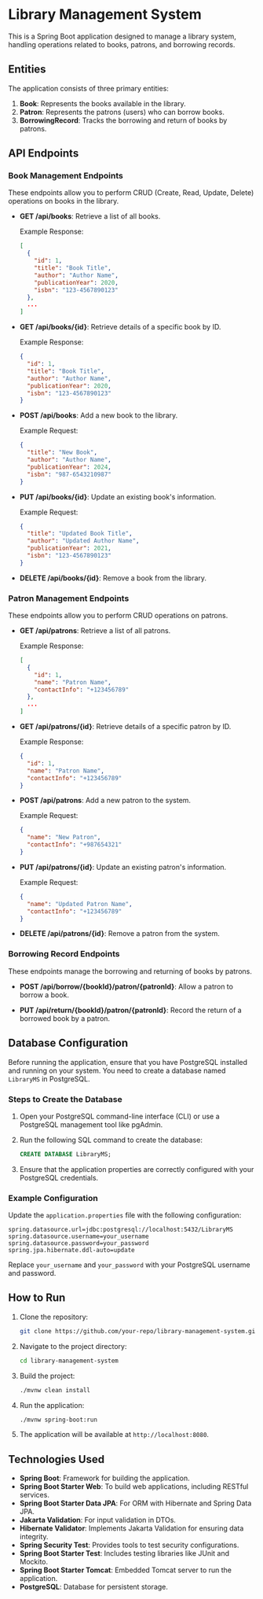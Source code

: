 # Library Management System

This is a Spring Boot application designed to manage a library system, handling operations related to books, patrons, and borrowing records.

## Entities

The application consists of three primary entities:

1. **Book**: Represents the books available in the library.
2. **Patron**: Represents the patrons (users) who can borrow books.
3. **BorrowingRecord**: Tracks the borrowing and return of books by patrons.

## API Endpoints

### Book Management Endpoints

These endpoints allow you to perform CRUD (Create, Read, Update, Delete) operations on books in the library.

- **GET /api/books**: Retrieve a list of all books.
  
  Example Response:
  ```json
  [
    {
      "id": 1,
      "title": "Book Title",
      "author": "Author Name",
      "publicationYear": 2020,
      "isbn": "123-4567890123"
    },
    ...
  ]
  ```

- **GET /api/books/{id}**: Retrieve details of a specific book by ID.

  Example Response:
  ```json
  {
    "id": 1,
    "title": "Book Title",
    "author": "Author Name",
    "publicationYear": 2020,
    "isbn": "123-4567890123"
  }
  ```

- **POST /api/books**: Add a new book to the library.

  Example Request:
  ```json
  {
    "title": "New Book",
    "author": "Author Name",
    "publicationYear": 2024,
    "isbn": "987-6543210987"
  }
  ```

- **PUT /api/books/{id}**: Update an existing book's information.

  Example Request:
  ```json
  {
    "title": "Updated Book Title",
    "author": "Updated Author Name",
    "publicationYear": 2021,
    "isbn": "123-4567890123"
  }
  ```

- **DELETE /api/books/{id}**: Remove a book from the library.

### Patron Management Endpoints

These endpoints allow you to perform CRUD operations on patrons.

- **GET /api/patrons**: Retrieve a list of all patrons.

  Example Response:
  ```json
  [
    {
      "id": 1,
      "name": "Patron Name",
      "contactInfo": "+123456789"
    },
    ...
  ]
  ```

- **GET /api/patrons/{id}**: Retrieve details of a specific patron by ID.

  Example Response:
  ```json
  {
    "id": 1,
    "name": "Patron Name",
    "contactInfo": "+123456789"
  }
  ```

- **POST /api/patrons**: Add a new patron to the system.

  Example Request:
  ```json
  {
    "name": "New Patron",
    "contactInfo": "+987654321"
  }
  ```

- **PUT /api/patrons/{id}**: Update an existing patron's information.

  Example Request:
  ```json
  {
    "name": "Updated Patron Name",
    "contactInfo": "+123456789"
  }
  ```

- **DELETE /api/patrons/{id}**: Remove a patron from the system.

### Borrowing Record Endpoints

These endpoints manage the borrowing and returning of books by patrons.

- **POST /api/borrow/{bookId}/patron/{patronId}**: Allow a patron to borrow a book.

  

- **PUT /api/return/{bookId}/patron/{patronId}**: Record the return of a borrowed book by a patron.


## Database Configuration

Before running the application, ensure that you have PostgreSQL installed and running on your system. You need to create a database named `LibraryMS` in PostgreSQL.

### Steps to Create the Database

1. Open your PostgreSQL command-line interface (CLI) or use a PostgreSQL management tool like pgAdmin.
2. Run the following SQL command to create the database:

   ```sql
   CREATE DATABASE LibraryMS;
   ```

3. Ensure that the application properties are correctly configured with your PostgreSQL credentials.

### Example Configuration

Update the `application.properties` file with the following configuration:

```properties
spring.datasource.url=jdbc:postgresql://localhost:5432/LibraryMS
spring.datasource.username=your_username
spring.datasource.password=your_password
spring.jpa.hibernate.ddl-auto=update
```

Replace `your_username` and `your_password` with your PostgreSQL username and password.

  
## How to Run

1. Clone the repository:
   ```bash
   git clone https://github.com/your-repo/library-management-system.git
   ```

2. Navigate to the project directory:
   ```bash
   cd library-management-system
   ```

3. Build the project:
   ```bash
   ./mvnw clean install
   ```

4. Run the application:
   ```bash
   ./mvnw spring-boot:run
   ```

5. The application will be available at `http://localhost:8080`.

## Technologies Used

- **Spring Boot**: Framework for building the application.
- **Spring Boot Starter Web**: To build web applications, including RESTful services.
- **Spring Boot Starter Data JPA**: For ORM with Hibernate and Spring Data JPA.
- **Jakarta Validation**: For input validation in DTOs.
- **Hibernate Validator**: Implements Jakarta Validation for ensuring data integrity.
- **Spring Security Test**: Provides tools to test security configurations.
- **Spring Boot Starter Test**: Includes testing libraries like JUnit and Mockito.
- **Spring Boot Starter Tomcat**: Embedded Tomcat server to run the application.
- **PostgreSQL**: Database for persistent storage.


